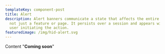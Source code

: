 ```yaml
---
templateKey: component-post
title: Alert
description: Alert banners communicate a state that affects the entire system,
  not just a feature or page. It persists over a session and appears without the
  user initiating the action.
featuredimage: /img/hid-alert.svg
---
```

C﻿ontent "**Coming soon**"